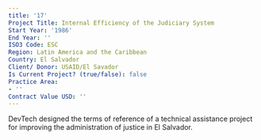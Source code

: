 ```yaml
---
title: '17'
Project Title: Internal Efficiency of the Judiciary System
Start Year: '1986'
End Year: ''
ISO3 Code: ESC
Region: Latin America and the Caribbean
Country: El Salvador
Client/ Donor: USAID/El Savador
Is Current Project? (true/false): false
Practice Area:
- ''
Contract Value USD: ''
---
```


DevTech designed the terms of reference of a technical assistance project for improving the administration of justice in El Salvador.